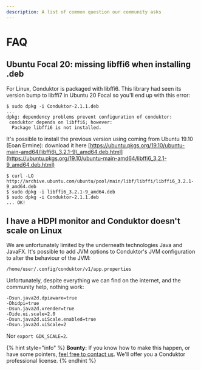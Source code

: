 ```yaml
---
description: A list of common question our community asks
---
```


# FAQ

## Ubuntu Focal 20: missing libffi6 when installing .deb

For Linux, Conduktor is packaged with libffi6. This library had seen its version bump to libffi7 in Ubuntu 20 Focal so you'll end up with this error:

```text
$ sudo dpkg -i Conduktor-2.1.1.deb 
...
dpkg: dependency problems prevent configuration of conduktor:
 conduktor depends on libffi6; however:
  Package libffi6 is not installed.
```

It's possible to install the previous version using coming from Ubuntu 19.10 \(Eoan Ermine\): download it here [https://ubuntu.pkgs.org/19.10/ubuntu-main-amd64/libffi6\_3.2.1-9\_amd64.deb.html](https://ubuntu.pkgs.org/19.10/ubuntu-main-amd64/libffi6_3.2.1-9_amd64.deb.html)

```text
$ curl -LO http://archive.ubuntu.com/ubuntu/pool/main/libf/libffi/libffi6_3.2.1-9_amd64.deb
$ sudo dpkg -i libffi6_3.2.1-9_amd64.deb 
$ sudo dpkg -i Conduktor-2.1.1.deb 
... OK!
```

## **I have a HDPI monitor and Conduktor doesn't scale on Linux**

We are unfortunately limited by the underneath technologies Java and JavaFX. It's possible to add JVM options to Conduktor's JVM configuration to alter the behaviour of the JVM:

```text
/home/user/.config/conduktor/v1/app.properties
```

Unfortunately, despite everything we can find on the internet, and the community help, nothing work:

```text
-Dsun.java2d.dpiaware=true
-Dhidpi=true
-Dsun.java2d.xrender=true
-Dide.ui.scale=2.0
-Dsun.java2d.uiScale.enabled=true
-Dsun.java2d.uiScale=2
```

Nor `export GDK_SCALE=2`.

{% hint style="info" %}
**Bounty:** If you know how to make this happen, or have some pointers, [feel free to contact us](https://www.conduktor.io/contact/). We'll offer you a Conduktor professional license. 
{% endhint %}

